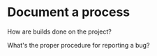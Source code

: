 # Document a process

How are builds done on the project?

What's the proper procedure for reporting a bug?
